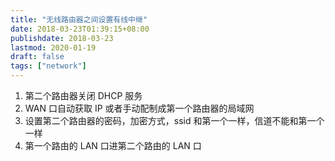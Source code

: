 ```yaml
---
title: "无线路由器之间设置有线中继"
date: 2018-03-23T01:39:15+08:00
publishdate: 2018-03-23
lastmod: 2020-01-19
draft: false
tags: ["network"]
---
```

1. 第二个路由器关闭 DHCP 服务
2. WAN 口自动获取 IP 或者手动配制成第一个路由器的局域网
3. 设置第二个路由器的密码，加密方式，ssid 和第一个一样，信道不能和第一个一样
4. 第一个路由的 LAN 口进第二个路由的 LAN 口
